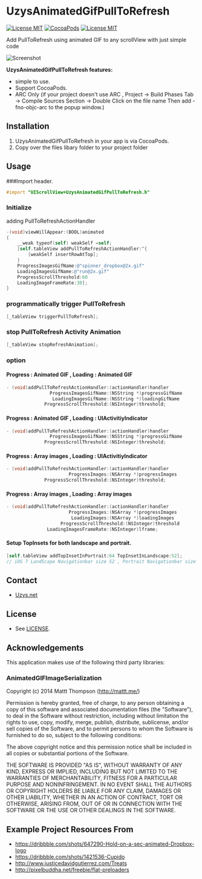 UzysAnimatedGifPullToRefresh
============================
[![License MIT](https://img.shields.io/badge/license-MIT-blue.svg?style=flat)](https://raw.githubusercontent.com/uzysjung/UzysAnimatedGifPullToRefresh/master/LICENSE)
[![CocoaPods](https://img.shields.io/cocoapods/v/UzysAnimatedGifPullToRefresh.svg?style=flat)](https://github.com/uzysjung/UzysAnimatedGifPullToRefresh)
[![License MIT](https://img.shields.io/badge/contact-@Uzysjung-blue.svg?style=flat)](http://uzys.net)

Add PullToRefresh using animated GIF to any scrollView with just simple code

![Screenshot](https://raw.githubusercontent.com/uzysjung/UzysAnimatedGifPullToRefresh/master/UzysAnimatedGifPullToRefresh.gif)

**UzysAnimatedGifPullToRefresh features:**

* simple to use.
* Support CocoaPods.
* ARC Only (if your project doesn't use ARC , Project -> Build Phases Tab -> Compile Sources Section -> Double Click on the file name Then add -fno-objc-arc to the popup window.)


## Installation
1. UzysAnimatedGifPullToRefresh in your app is via CocoaPods.
2. Copy over the files libary folder to your project folder

## Usage
###Import header.

``` objective-c
#import "UIScrollView+UzysAnimatedGifPullToRefresh.h"
```

### Initialize
adding PullToRefreshActionHandler

``` objective-c
-(void)viewWillAppear:(BOOL)animated
{
    __weak typeof(self) weakSelf =self;
    [self.tableView addPullToRefreshActionHandler:^{
        [weakSelf insertRowAtTop];
    }
    ProgressImagesGifName:@"spinner_dropbox@2x.gif" 
    LoadingImagesGifName:@"run@2x.gif" 
    ProgressScrollThreshold:60 
    LoadingImageFrameRate:30];
}
```
### programmatically trigger PullToRefresh
``` objective-c
[_tableView triggerPullToRefresh];
```

### stop PullToRefresh Activity Animation
``` objective-c
[_tableView stopRefreshAnimation];
```


### option
#### Progress : Animated GIF , Loading : Animated GIF
``` objective-c
- (void)addPullToRefreshActionHandler:(actionHandler)handler
                ProgressImagesGifName:(NSString *)progressGifName
                 LoadingImagesGifName:(NSString *)loadingGifName
              ProgressScrollThreshold:(NSInteger)threshold;
```
#### Progress : Animated GIF , Loading : UIActivitiyIndicator
``` objective-c
- (void)addPullToRefreshActionHandler:(actionHandler)handler
                ProgressImagesGifName:(NSString *)progressGifName
              ProgressScrollThreshold:(NSInteger)threshold;
```

#### Progress : Array images , Loading : UIActivitiyIndicator
``` objective-c
- (void)addPullToRefreshActionHandler:(actionHandler)handler
                       ProgressImages:(NSArray *)progressImages
              ProgressScrollThreshold:(NSInteger)threshold;
```

#### Progress : Array images , Loading : Array images
``` objective-c
- (void)addPullToRefreshActionHandler:(actionHandler)handler
                       ProgressImages:(NSArray *)progressImages
                        LoadingImages:(NSArray *)loadingImages
                    ProgressScrollThreshold:(NSInteger)threshold
               LoadingImagesFrameRate:(NSInteger)lframe;
```
#### Setup TopInsets for both landscape and portrait.
``` objective-c
[self.tableView addTopInsetInPortrait:64 TopInsetInLandscape:52];
// iOS 7 LandScape Navigationbar size 52 , Portrait Navigationbar size 64  

```

## Contact
 - [Uzys.net](http://uzys.net)

## License
 - See [LICENSE](https://github.com/uzysjung/UzysAnimatedGifPullToRefresh/blob/master/LICENSE).

## Acknowledgements
This application makes use of the following third party libraries:

### AnimatedGIFImageSerialization
Copyright (c) 2014 Mattt Thompson (http://mattt.me/)

Permission is hereby granted, free of charge, to any person obtaining a copy
of this software and associated documentation files (the "Software"), to deal
in the Software without restriction, including without limitation the rights
to use, copy, modify, merge, publish, distribute, sublicense, and/or sell
copies of the Software, and to permit persons to whom the Software is
furnished to do so, subject to the following conditions:

The above copyright notice and this permission notice shall be included in
all copies or substantial portions of the Software.

THE SOFTWARE IS PROVIDED "AS IS", WITHOUT WARRANTY OF ANY KIND, EXPRESS OR
IMPLIED, INCLUDING BUT NOT LIMITED TO THE WARRANTIES OF MERCHANTABILITY,
FITNESS FOR A PARTICULAR PURPOSE AND NONINFRINGEMENT. IN NO EVENT SHALL THE
AUTHORS OR COPYRIGHT HOLDERS BE LIABLE FOR ANY CLAIM, DAMAGES OR OTHER
LIABILITY, WHETHER IN AN ACTION OF CONTRACT, TORT OR OTHERWISE, ARISING FROM,
OUT OF OR IN CONNECTION WITH THE SOFTWARE OR THE USE OR OTHER DEALINGS IN
THE SOFTWARE.

## Example Project Resources From
* https://dribbble.com/shots/647290-Hold-on-a-sec-animated-Dropbox-logo
* https://dribbble.com/shots/1421536-Cupido
* http://www.justicedavidgutierrez.com/Treats
* http://pixelbuddha.net/freebie/flat-preloaders
